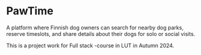 # PawTime
A platform where Finnish dog owners can search for nearby dog parks, reserve timeslots, and share details about their dogs for solo or social visits.


This is a project work for Full stack -course in LUT in Autumn 2024.
